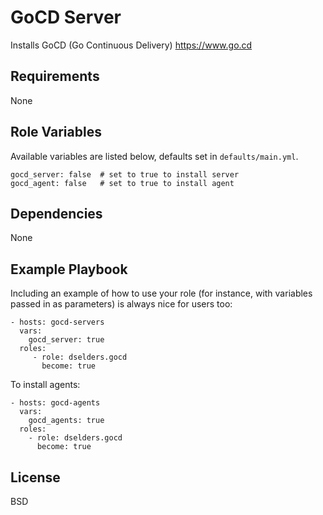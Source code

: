 GoCD Server
===========

Installs GoCD (Go Continuous Delivery) https://www.go.cd

Requirements
------------

None

Role Variables
--------------

Available variables are listed below, defaults set in `defaults/main.yml`.

    gocd_server: false  # set to true to install server
    gocd_agent: false   # set to true to install agent

Dependencies
------------

None

Example Playbook
----------------

Including an example of how to use your role (for instance, with variables passed in as parameters) is always nice for users too:

    - hosts: gocd-servers
      vars:
        gocd_server: true
      roles:
         - role: dselders.gocd
           become: true

To install agents:

    - hosts: gocd-agents
      vars:
        gocd_agents: true
      roles:
        - role: dselders.gocd
          become: true

License
-------

BSD

